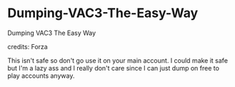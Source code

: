 # Dumping-VAC3-The-Easy-Way
Dumping VAC3 The Easy Way

credits: Forza

This isn't safe so don't go use it on your main account. I could make it safe but I'm a lazy ass and I really don't care since I can just dump on free to play accounts anyway.
